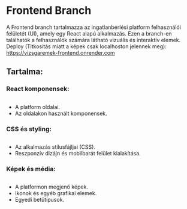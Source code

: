 # Frontend Branch
A Frontend branch tartalmazza az ingatlanbérlési platform felhasználói felületét (UI), amely egy React alapú alkalmazás.
Ezen a branch-en találhatók a felhasználók számára látható vizuális és interaktív elemek.
Deploy (Titkosítás miatt a képek csak localhoston jelennek meg): https://vizsgaremek-frontend.onrender.com

## Tartalma:
### React komponensek:
##
- A platform oldalai.
- Az oldalakon használt komponensek.
### CSS és styling:
##
- Az alkalmazás stílusfájljai (CSS).
- Reszponzív dizájn és mobilbarát felület kialakítása.
### Képek és média:
##
- A platformon megjenő képek.
- Ikonok és egyéb grafikai elemek.
- Egyedi betűtípusok.
